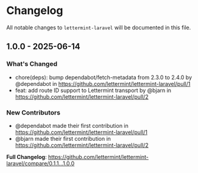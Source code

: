 # Changelog

All notable changes to `lettermint-laravel` will be documented in this file.

## 1.0.0 - 2025-06-14

### What's Changed

* chore(deps): bump dependabot/fetch-metadata from 2.3.0 to 2.4.0 by @dependabot in https://github.com/lettermint/lettermint-laravel/pull/1
* feat: add route ID support to Lettermint transport  by @bjarn in https://github.com/lettermint/lettermint-laravel/pull/2

### New Contributors

* @dependabot made their first contribution in https://github.com/lettermint/lettermint-laravel/pull/1
* @bjarn made their first contribution in https://github.com/lettermint/lettermint-laravel/pull/2

**Full Changelog**: https://github.com/lettermint/lettermint-laravel/compare/0.1.1...1.0.0
